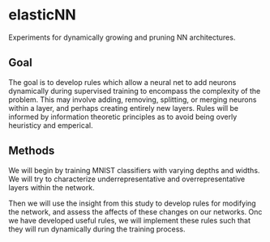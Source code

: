 # elasticNN
Experiments for dynamically growing and pruning NN architectures. 

## Goal
The goal is to develop rules which allow a neural net to add neurons dynamically during supervised training to encompass the complexity of the problem. This may involve adding, removing, splitting, or merging neurons within a layer, and perhaps creating entirely new layers. Rules will be informed by information theoretic principles as to avoid being overly heuristicy and emperical.

## Methods
We will begin by training MNIST classifiers with varying depths and widths. We will try to characterize underrepresentative and overrepresentative layers within the network.

Then we will use the insight from this study to develop rules for modifying the network, and assess the affects of these changes on our networks. Onc we have developed useful rules, we will implement these rules such that they will run dynamically during the training process.
